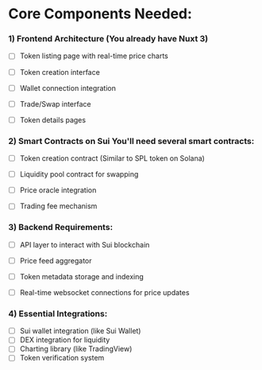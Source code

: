# Core Components Needed:

### 1) Frontend Architecture (You already have Nuxt 3)

 - [ ] Token listing page with real-time price charts
 - [ ] Token creation interface
 - [ ] Wallet connection integration
 - [ ] Trade/Swap interface
 - [ ] Token details pages


### 2) Smart Contracts on Sui You'll need several smart contracts:

 - [ ] Token creation contract (Similar to SPL token on Solana)
 - [ ] Liquidity pool contract for swapping
 - [ ] Price oracle integration
 - [ ] Trading fee mechanism


### 3) Backend Requirements:


 - [ ] API layer to interact with Sui blockchain
 - [ ] Price feed aggregator
 - [ ] Token metadata storage and indexing
 - [ ] Real-time websocket connections for price updates


### 4) Essential Integrations:

 - [ ] Sui wallet integration (like Sui Wallet)
 - [ ] DEX integration for liquidity
 - [ ] Charting library (like TradingView)
 - [ ] Token verification system
